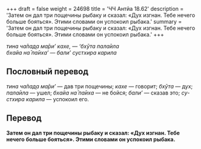 +++
draft = false
weight = 24698
title = 'ЧЧ Антйа 18.62'
description = 'Затем он дал три пощечины рыбаку и сказал: «Дух изгнан. Тебе нечего больше бояться». Этими словами он успокоил рыбака.'
summary = 'Затем он дал три пощечины рыбаку и сказал: «Дух изгнан. Тебе нечего больше бояться». Этими словами он успокоил рыбака.'
+++

_тина ча̄пад̣а ма̄ри’ кахе, — ‘бхӯта пала̄ила  
бхайа на̄ па̄иха’ — бали’ сустхира карила_

## Пословный перевод

_тина_ _ча̄пад̣а_ _ма̄ри’_ — дав три пощечины; _кахе_ — говорит; _бхӯта_ — дух; _пала̄ила_ — ушел; _бхайа_ _на̄_ _па̄иха_ — не бойся; _бали’_ — сказав это; _су_\-_стхира_ _карила_ — успокоил его.

## Перевод

**Затем он дал три пощечины рыбаку и сказал: «Дух изгнан. Тебе нечего больше бояться». Этими словами он успокоил рыбака.**
